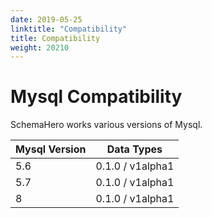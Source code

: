```yaml
---
date: 2019-05-25
linktitle: "Compatibility"
title: Compatibility
weight: 20210
---
```


# Mysql Compatibility

SchemaHero works various versions of Mysql.

| Mysql Version | Data Types |
|------------------|------------|
| 5.6 | 0.1.0 / v1alpha1 |
| 5.7 | 0.1.0 / v1alpha1 |
| 8 | 0.1.0 / v1alpha1 |

